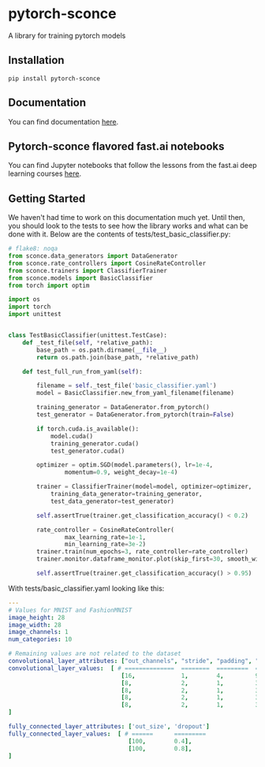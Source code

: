 # pytorch-sconce
A library for training pytorch models

## Installation

```
pip install pytorch-sconce
```

## Documentation

You can find documentation [here](https://davidlmorton.github.io/pytorch-sconce).

## Pytorch-sconce flavored fast.ai notebooks

You can find Jupyter notebooks that follow the lessons from the fast.ai deep learning courses
[here](https://github.com/davidlmorton/fastai-course-sconce).

## Getting Started

We haven't had time to work on this documentation much yet.
Until then, you should look to the tests to see how the library works and what can be done with it.
Below are the contents of tests/test_basic_classifier.py:

```python
# flake8: noqa
from sconce.data_generators import DataGenerator
from sconce.rate_controllers import CosineRateController
from sconce.trainers import ClassifierTrainer
from sconce.models import BasicClassifier
from torch import optim

import os
import torch
import unittest


class TestBasicClassifier(unittest.TestCase):
    def _test_file(self, *relative_path):
        base_path = os.path.dirname(__file__)
        return os.path.join(base_path, *relative_path)

    def test_full_run_from_yaml(self):

        filename = self._test_file('basic_classifier.yaml')
        model = BasicClassifier.new_from_yaml_filename(filename)

        training_generator = DataGenerator.from_pytorch()
        test_generator = DataGenerator.from_pytorch(train=False)

        if torch.cuda.is_available():
            model.cuda()
            training_generator.cuda()
            test_generator.cuda()

        optimizer = optim.SGD(model.parameters(), lr=1e-4,
                momentum=0.9, weight_decay=1e-4)

        trainer = ClassifierTrainer(model=model, optimizer=optimizer,
            training_data_generator=training_generator,
            test_data_generator=test_generator)

        self.assertTrue(trainer.get_classification_accuracy() < 0.2)

        rate_controller = CosineRateController(
                max_learning_rate=1e-1,
                min_learning_rate=3e-2)
        trainer.train(num_epochs=3, rate_controller=rate_controller)
        trainer.monitor.dataframe_monitor.plot(skip_first=30, smooth_window=5)

        self.assertTrue(trainer.get_classification_accuracy() > 0.95)
```

With tests/basic_classifier.yaml looking like this:
```yaml
---
# Values for MNIST and FashionMNIST
image_height: 28
image_width: 28
image_channels: 1
num_categories: 10

# Remaining values are not related to the dataset
convolutional_layer_attributes: ["out_channels", "stride", "padding", "kernel_size"]
convolutional_layer_values:  [ # ==============  ========  =========  =============
                                [16,             1,        4,         9],
                                [8,              2,        1,         3],
                                [8,              2,        1,         3],
                                [8,              2,        1,         3],
                                [8,              2,        1,         3],
]

fully_connected_layer_attributes: ['out_size', 'dropout']
fully_connected_layer_values:  [ # ======      =========
                                  [100,        0.4],
                                  [100,        0.8],
]
```
